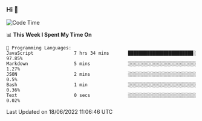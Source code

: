 ### Hi 👋

<!--START_SECTION:waka-->
![Code Time](http://img.shields.io/badge/Code%20Time-146%20hrs%207%20mins-blue)

📊 **This Week I Spent My Time On** 

```text
💬 Programming Languages: 
JavaScript               7 hrs 34 mins       ████████████████████████░   97.85% 
Markdown                 5 mins              ░░░░░░░░░░░░░░░░░░░░░░░░░   1.27% 
JSON                     2 mins              ░░░░░░░░░░░░░░░░░░░░░░░░░   0.5% 
Bash                     1 min               ░░░░░░░░░░░░░░░░░░░░░░░░░   0.36% 
Text                     0 secs              ░░░░░░░░░░░░░░░░░░░░░░░░░   0.02%

```


 Last Updated on 18/06/2022 11:06:46 UTC
<!--END_SECTION:waka-->

